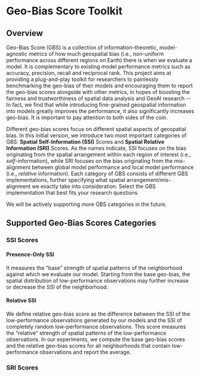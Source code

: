 # Geo-Bias Score Toolkit

## Overview
Geo-Bias Score (GBS) is a collection of information-theoretic, model-agnostic metrics of how much geospatial bias (i.e., non-uniform performance across different regions on Earth) there is when we evaluate a model. It is complementary to existing model performance metrics such as accuracy, precision, recall and reciprocal rank. This project aims at providing a plug-and-play toolkit for researchers to painlessly benchmarking the geo-bias of their models and encouraging them to report the geo-bias scores alongside with other metrics, in hopes of boosting the fairness and trustworthiness of spatial data analysis and GeoAI research -- In fact, we find that while introducing fine-grained geospatial information into models greatly improves the performance, it also significantly increases geo-bias. It is important to pay attention to both sides of the coin. 

Different geo-bias scores focus on different spatial aspects of geospatial bias. In this initial version, we introduce two most important categories of GBS: **Spatial Self-Information (SSI)** Scores and **Spatial Relative Information (SRI)** Scores. As the names indicate, SSI focuses on the bias originating from the spatial arrangement within each region of interest (i.e., _self_-information), while SRI focuses on the bias originating from the mis-alignment between global model performance and local model performance (i.e., _relative_ information). Each category of GBS consists of different GBS implementations, further specifying what spatial arrangement/mis-alignment we exactly take into consideration. Select the GBS implementation that best fits your research questions.

We will be actively supporting more GBS categories in the future.

## Supported Geo-Bias Scores Categories
### SSI Scores
#### Presence-Only SSI
It measures the “base” strength of spatial patterns of the neighborhood against which we evaluate our model. Starting from the base geo-bias, the spatial distribution of low-performance observations may further increase or decrease the SSI of the neighborhood. 
#### Relative SSI
We define relative geo-bias score as the difference between the SSI of the low-performance observations generated by our models and the SSI of completely random low-performance observations. This score measures the “relative” strength of spatial patterns of the low-performance observations. In our experiments, we compute the base geo-bias scores and the relative geo-bias scores for all neighborhoods that contain low-performance observations and report the average.
### SRI Scores
